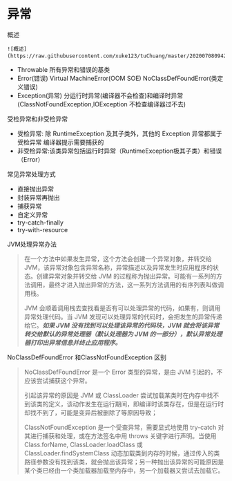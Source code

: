 # 异常

概述

    ![概述](https://raw.githubusercontent.com/xuke123/tuChuang/master/20200708094243.png)

* Throwable 所有异常和错误的基类
* Error(错误)  Virtual MachineError(OOM SOE) NoClassDefFoundError(类定义错误)
* Exception(异常) 分运行时异常(编译器不会检查)和编译时异常(ClassNotFoundException,IOException 不检查编译器过不去)

受检异常和非受检异常

* 受检异常: 除 RuntimeException 及其子类外，其他的 Exception 异常都属于受检异常 编译器提示需要捕获的
* 非受检异常:该类异常包括运行时异常（RuntimeException极其子类）和错误（Error）

常见异常处理方式

* 直接抛出异常
* 封装异常再抛出
* 捕获异常
* 自定义异常
* try-catch-finally
* try-with-resource

JVM处理异常办法

>在一个方法中如果发生异常，这个方法会创建一个异常对象，并转交给 JVM，该异常对象包含异常名称，异常描述以及异常发生时应用程序的状态。创建异常对象并转交给 JVM 的过程称为抛出异常。可能有一系列的方法调用，最终才进入抛出异常的方法，这一系列方法调用的有序列表叫做调用栈。
>
>JVM 会顺着调用栈去查找看是否有可以处理异常的代码，如果有，则调用异常处理代码。当 JVM 发现可以处理异常的代码时，会把发生的异常传递给它。***如果 JVM 没有找到可以处理该异常的代码块，JVM 就会将该异常转交给默认的异常处理器（默认处理器为 JVM 的一部分），默认异常处理器打印出异常信息并终止应用程序。***

NoClassDefFoundError 和ClassNotFoundException 区别

>NoClassDefFoundError 是一个 Error 类型的异常，是由 JVM 引起的，不应该尝试捕获这个异常。
>
>引起该异常的原因是 JVM 或 ClassLoader 尝试加载某类时在内存中找不到该类的定义，该动作发生在运行期间，即编译时该类存在，但是在运行时却找不到了，可能是变异后被删除了等原因导致；
>
>ClassNotFoundException 是一个受查异常，需要显式地使用 try-catch 对其进行捕获和处理，或在方法签名中用 throws 关键字进行声明。当使用 Class.forName, ClassLoader.loadClass 或 ClassLoader.findSystemClass 动态加载类到内存的时候，通过传入的类路径参数没有找到该类，就会抛出该异常；另一种抛出该异常的可能原因是某个类已经由一个类加载器加载至内存中，另一个加载器又尝试去加载它。
